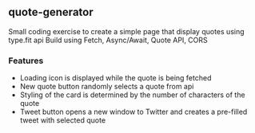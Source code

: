 ## quote-generator

Small coding exercise to create a simple page that display quotes using type.fit api
Build using Fetch, Async/Await, Quote API, CORS

### Features

- Loading icon is displayed while the quote is being fetched
- New quote button randomly selects a quote from api
- Styling of the card is determined by the number of characters of the quote
- Tweet button opens a new window to Twitter and creates a pre-filled tweet with selected quote

